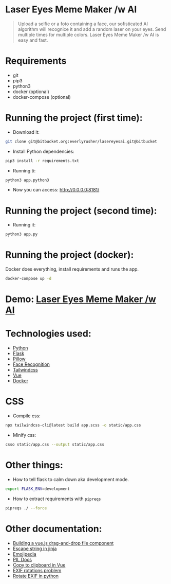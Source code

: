 # Laser Eyes Meme Maker /w AI

> Upload a selfie or a foto containing a face, our sofisticated AI algorithm will recognice it and add a random laser on your eyes. Send multiple times for multiple colors. Laser Eyes Meme Maker /w AI is easy and fast.

# Requirements
- git
- pip3
- python3
- docker (optional)
- docker-compose (optional)

# Running the project (first time):
- Download it:
```sh
git clone git@bitbucket.org:everlyrusher/lasereyesai.git@bitbucket
```

- Install Python dependencies:
```sh
pip3 install -r requirements.txt
```

- Running ti:
```sh
python3 app.python3
```

- Now you can access: http://0.0.0.0:8181/

# Running the project (second time):
- Running it:
```sh
python3 app.py
```

# Running the project (docker):
Docker does everything, install requirements and runs the app.
```sh
docker-compose up -d
```

# Demo: [Laser Eyes Meme Maker /w AI](https://lasereyes.everlyrusher.com/)

# Technologies used:
- [Python](https://www.python.org/)
- [Flask](https://flask.palletsprojects.com/en/1.1.x/)
- [Pillow](https://python-pillow.org/)
- [Face Recognition](https://github.com/ageitgey/face_recognition)
- [Tailwindcss](https://tailwindcss.com/)
- [Vue](https://vuejs.org/)
- [Docker](https://www.docker.com/)

# CSS
- Compile css:
```sh
npx tailwindcss-cli@latest build app.scss -o static/app.css
```

- Minify css:
```sh
csso static/app.css --output static/app.css
```

# Other things:
- How to tell flask to calm down aka development mode.
```sh
export FLASK_ENV=development
```

- How to extract requirements with `pipreqs`
```sh
pipreqs ./ --force
```

# Other documentation:
- [Building a vue.js drag-and-drop file component](https://stenvdb.be/articles/building-a-vuejs-drag-and-drop-file-component)
- [Escape string in jinja](https://jinja.palletsprojects.com/en/2.11.x/templates/#escaping)
- [Emojipedia](https://emojipedia.org/sparkles/)
- [PIL Docs](https://pillow.readthedocs.io/en/stable/reference/Image.html)
- [Copy to clipboard in Vue](https://daily-dev-tips.com/posts/vanilla-javascript-copy-text-to-clipboard-with-clipboard-api/)
- [EXIF rotations problem](https://github.com/ageitgey/face_recognition/wiki/Common-Errors#issue-its-not-detecting-faces-in-my-very-simple-image-i-took-with-my-iphone--android-phone)
- [Rotate EXIF in python](https://stackoverflow.com/questions/13872331/rotating-an-image-with-orientation-specified-in-exif-using-python-without-pil-in)
